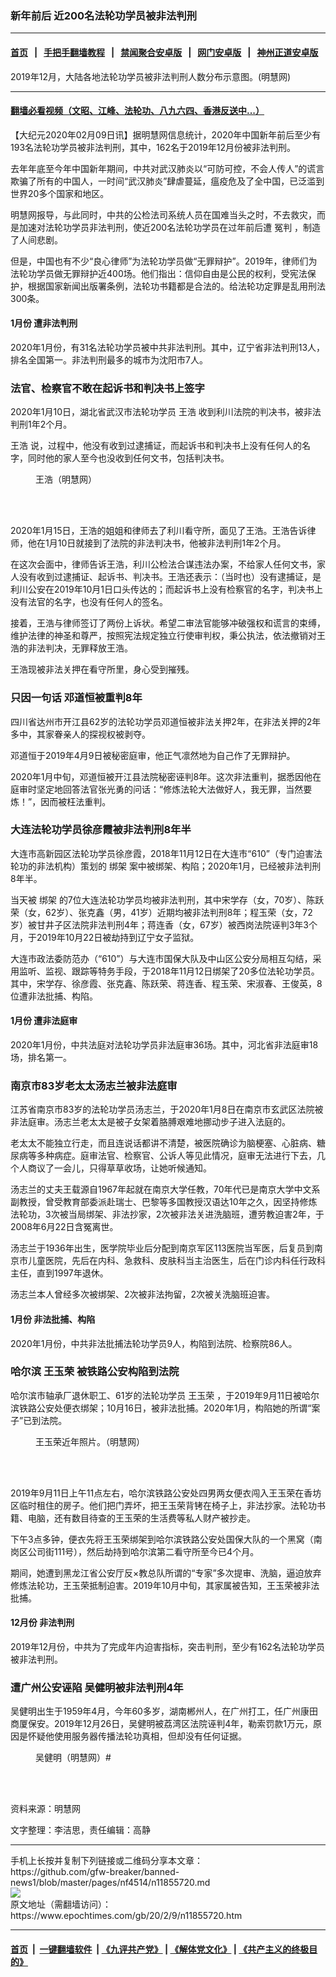 ### 新年前后 近200名法轮功学员被非法判刑
------------------------

#### [首页](https://github.com/gfw-breaker/banned-news1/blob/master/README.md) &nbsp;&nbsp;|&nbsp;&nbsp; [手把手翻墙教程](https://github.com/gfw-breaker/guides/wiki) &nbsp;&nbsp;|&nbsp;&nbsp; [禁闻聚合安卓版](https://github.com/gfw-breaker/bn-android) &nbsp;&nbsp;|&nbsp;&nbsp; [网门安卓版](https://github.com/oGate2/oGate) &nbsp;&nbsp;|&nbsp;&nbsp; [神州正道安卓版](https://github.com/SzzdOgate/update) 



<div><img alt="" class="aligncenter wp-post-image" src="https://i.epochtimes.com/assets/uploads/2020/02/2020-2-6-mh-panxing-2020-3-600x400.png"/>
<div class="red16 caption">
 2019年12月，大陆各地法轮功学员被非法判刑人数分布示意图。(明慧网)
</div>
</div><hr/>

#### [翻墙必看视频（文昭、江峰、法轮功、八九六四、香港反送中...）](http://167.172.214.107/home.html)

<div><p>
 【大纪元2020年02月09日讯】据明慧网信息统计，2020年中国新年前后至少有193名法轮功学员被非法判刑，其中，162名于2019年12月份被非法判刑。
</p>
<p>
 去年年底至今年中国新年期间，中共对武汉肺炎以“可防可控，不会人传人”的谎言欺骗了所有的中国人，一时间“武汉肺炎”肆虐蔓延，瘟疫危及了全中国，已泛滥到世界20多个国家和地区。
</p>
<p>
 明慧网报导，与此同时，中共的公检法司系统人员在国难当头之时，不去救灾，而是加速对法轮功学员非法判刑，使近200名法轮功学员在过年前后遭
 <ok href="https://www.epochtimes.com/gb/tag/%E5%86%A4%E5%88%A4.html">
  冤判
 </ok>
 ，制造了人间悲剧。
</p>
<p>
 但是，中国也有不少“良心律师”为法轮功学员做“无罪辩护”。2019年，律师们为法轮功学员做无罪辩护近400场。他们指出：信仰自由是公民的权利，受宪法保护，根据国家新闻出版署条例，法轮功书籍都是合法的。给法轮功定罪是乱用刑法300条。
</p>
<h4>
 <b>
  1月份 遭非法判刑
 </b>
</h4>
<p>
 2020年1月份，有31名法轮功学员被中共非法判刑。其中，辽宁省非法判刑13人，排名全国第一。非法判刑最多的城市为沈阳市7人。
</p>
<h3>
 <b>
  法官、检察官不敢在起诉书和判决书上签字
 </b>
</h3>
<p>
 2020年1月10日，湖北省武汉市法轮功学员
 <ok href="https://www.epochtimes.com/gb/tag/%E7%8E%8B%E6%B5%A9.html">
  王浩
 </ok>
 收到利川法院的判决书，被非法判刑1年2个月。
</p>
<p>
 <ok href="https://www.epochtimes.com/gb/tag/%E7%8E%8B%E6%B5%A9.html">
  王浩
 </ok>
 说，过程中，他没有收到过逮捕证，而起诉书和判决书上没有任何人的名字，同时他的家人至今也没收到任何文书，包括判决书。
</p>
<figure class="wp-caption aligncenter" id="attachment_11855818" style="width: 192px">
 <ok href="http://i.epochtimes.com/assets/uploads/2020/02/2020-2-6-211947-0.jpg">
  <img alt="" class="wp-image-11855818" src="http://i.epochtimes.com/assets/uploads/2020/02/2020-2-6-211947-0.jpg"/>
 </ok>
 <br/><figcaption class="wp-caption-text">
  王浩（明慧网）
 </figcaption><br/>
</figure><br/>
<p>
 2020年1月15日，王浩的姐姐和律师去了利川看守所，面见了王浩。王浩告诉律师，他在1月10日就接到了法院的非法判决书，他被非法判刑1年2个月。
</p>
<p>
 在这次会面中，律师告诉王浩，利川公检法合谋违法办案，不给家人任何文书，家人没有收到过逮捕证、起诉书、判决书。王浩还表示：（当时也）没有逮捕证，是利川公安在2019年10月1日口头传达的；而起诉书上没有检察官的名字，判决书上没有法官的名字，也没有任何人的签名。
</p>
<p>
 接着，王浩与律师签订了两份上诉状。希望二审法官能够冲破强权和谎言的束缚，维护法律的神圣和尊严，按照宪法规定独立行使审判权，秉公执法，依法撤销对王浩的非法判决，无罪释放王浩。
</p>
<p>
 王浩现被非法关押在看守所里，身心受到摧残。
</p>
<h3>
 <b>
  只因一句话 邓道恒被重判8年
 </b>
</h3>
<p>
 四川省达州市开江县62岁的法轮功学员邓道恒被非法关押2年，在非法关押的2年多中，其家眷亲人的探视权被剥夺。
</p>
<p>
 邓道恒于2019年4月9日被秘密庭审，他正气凛然地为自己作了无罪辩护。
</p>
<p>
 2020年1月中旬，邓道恒被开江县法院秘密诬判8年。这次非法重判，据悉因他在庭审时坚定地回答法官张光勇的问话：“修炼法轮大法做好人，我无罪，当然要炼！”，因而被枉法重判。
</p>
<h3>
 <b>
  大连法轮功学员徐彦霞被非法判刑8年半
 </b>
</h3>
<p>
 大连市高新园区法轮功学员徐彦霞，2018年11月12日在大连市“610”（专门迫害法轮功的非法机构）策划的
 <ok href="https://www.epochtimes.com/gb/tag/%E7%BB%91%E6%9E%B6.html">
  绑架
 </ok>
 案中被绑架、构陷；2020年1月，已经被非法判刑8年半。
</p>
<p>
 当天被
 <ok href="https://www.epochtimes.com/gb/tag/%E7%BB%91%E6%9E%B6.html">
  绑架
 </ok>
 的7位大连法轮功学员均被非法判刑，其中宋学存（女，70岁）、陈跃荣（女，62岁）、张克鑫（男，41岁）近期均被非法判刑8年；程玉荣（女，72岁）被甘井子区法院非法判刑4年；蒋连香（女，67岁）被西岗法院诬判3年3个月，于2019年10月22日被劫持到辽宁女子监狱。
</p>
<p>
 大连市政法委防范办（“610”）与大连市国保大队及中山区公安分局相互勾结，采用监听、监视、跟踪等特务手段，于2018年11月12日绑架了20多位法轮功学员。其中，宋学存、徐彦霞、张克鑫、陈跃荣、蒋连香、程玉荣、宋淑春、王俊英，8位遭非法批捕、构陷。
</p>
<h4>
 <b>
  1月份 遭非法庭审
 </b>
</h4>
<p>
 2020年1月份，中共法庭对法轮功学员非法庭审36场。其中，河北省非法庭审18场，排名第一。
</p>
<h3>
 <b>
  南京市83岁老太太汤志兰被非法庭审
 </b>
</h3>
<p>
 江苏省南京市83岁的法轮功学员汤志兰，于2020年1月8日在南京市玄武区法院被非法庭审。汤志兰老太太是被子女架着胳膊艰难地挪动步子进入法庭的。
</p>
<p>
 老太太不能独立行走，而且连说话都讲不清楚，被医院确诊为脑梗塞、心脏病、糖尿病等多种病症。庭审法官、检察官、公诉人等见此情况，庭审无法进行下去，几个人商议了一会儿，只得草草收场，让她听候通知。
</p>
<p>
 汤志兰的丈夫王载源自1967年起就在南京大学任教，70年代已是南京大学中文系副教授，曾受教育部委派赴瑞士、巴黎等多国教授汉语达10年之久，因坚持修炼法轮功，3次被当局绑架、非法抄家，2次被非法关进洗脑班，遭劳教迫害2年，于2008年6月22日含冤离世。
</p>
<p>
 汤志兰于1936年出生，医学院毕业后分配到南京军区113医院当军医，后复员到南京市儿童医院，先后在内科、急救科、皮肤科当主治医生，后在门诊内科任行政科主任，直到1997年退休。
</p>
<p>
 汤志兰本人曾经多次被绑架、2次被非法拘留，2次被关洗脑班迫害。
</p>
<h4>
 <b>
  1月份 非法批捕、构陷
 </b>
</h4>
<p>
 2020年1月份，中共非法批捕法轮功学员9人，构陷到法院、检察院86人。
</p>
<h3>
 <b>
  哈尔滨
  <ok href="https://www.epochtimes.com/gb/tag/%E7%8E%8B%E7%8E%89%E8%8D%A3.html">
   王玉荣
  </ok>
  被铁路公安构陷到法院
 </b>
</h3>
<p>
 哈尔滨市轴承厂退休职工、61岁的法轮功学员
 <ok href="https://www.epochtimes.com/gb/tag/%E7%8E%8B%E7%8E%89%E8%8D%A3.html">
  王玉荣
 </ok>
 ，于2019年9月11日被哈尔滨铁路公安处便衣绑架；10月16日，被非法批捕。2020年1月，构陷她的所谓“案子”已到法院。
</p>
<figure class="wp-caption aligncenter" id="attachment_11855852" style="width: 200px">
 <ok href="http://i.epochtimes.com/assets/uploads/2020/02/2020-2-6-211947-2.jpg">
  <img alt="" class="size-full wp-image-11855852" src="http://i.epochtimes.com/assets/uploads/2020/02/2020-2-6-211947-2.jpg"/>
 </ok>
 <br/><figcaption class="wp-caption-text">
  王玉荣近年照片。（明慧网）
 </figcaption><br/>
</figure><br/>
<p>
 2019年9月11日上午11点左右，哈尔滨铁路公安处四男两女便衣闯入王玉荣在香坊区临时租住的房子。他们把门弄坏，把王玉荣背铐在椅子上，非法抄家。法轮功书籍、电脑，还有数目待查的王玉荣的生活费等私人财产被抄走。
</p>
<p>
 下午3点多钟，便衣先将王玉荣绑架到哈尔滨铁路公安处国保大队的一个黑窝（南岗区公司街111号），然后劫持到哈尔滨第二看守所至今已4个月。
</p>
<p>
 期间，她遭到黑龙江省公安厅反×教总队所谓的“专家”多次提审、洗脑，逼迫放弃修炼法轮功，王玉荣抵制迫害。2019年10月中旬，其家属被告知，王玉荣被非法批捕。
</p>
<h4>
 <b>
  12月份 非法判刑
 </b>
</h4>
<p>
 2019年12月份，中共为了完成年内迫害指标，突击判刑，至少有162名法轮功学员被非法判刑。
</p>
<h3>
 <b>
  遭广州公安诬陷 吴健明被非法判刑4年
 </b>
</h3>
<p>
 吴健明出生于1959年4月，今年60多岁，湖南郴州人，在广州打工，任广州康田商厦保安。2019年12月26日，吴健明被荔湾区法院诬判4年，勒索罚款1万元，原因是怀疑他使用服务器传播法轮功真相，但却没有任何证据。
</p>
<figure class="wp-caption aligncenter" id="attachment_11855860" style="width: 211px">
 <ok href="http://i.epochtimes.com/assets/uploads/2020/02/2020-2-6-211947-3.jpg">
  <img alt="" class="size-full wp-image-11855860" src="http://i.epochtimes.com/assets/uploads/2020/02/2020-2-6-211947-3.jpg"/>
 </ok>
 <br/><figcaption class="wp-caption-text">
  吴健明（明慧网）#
 </figcaption><br/>
</figure><br/>
<p>
 资料来源：明慧网
</p>
<p>
 文字整理：李洁思，责任编辑：高静
</p>
</div>
<hr/>
手机上长按并复制下列链接或二维码分享本文章：<br/>
https://github.com/gfw-breaker/banned-news1/blob/master/pages/nf4514/n11855720.md <br/>
<a href='https://github.com/gfw-breaker/banned-news1/blob/master/pages/nf4514/n11855720.md'><img src='https://github.com/gfw-breaker/banned-news1/blob/master/pages/nf4514/n11855720.md.png'/></a> <br/>
原文地址（需翻墙访问）：https://www.epochtimes.com/gb/20/2/9/n11855720.htm


------------------------
#### [首页](https://github.com/gfw-breaker/banned-news1/blob/master/README.md) &nbsp;|&nbsp; [一键翻墙软件](https://github.com/gfw-breaker/nogfw/blob/master/README.md) &nbsp;| [《九评共产党》](https://github.com/gfw-breaker/9ping.md/blob/master/README.md#九评之一评共产党是什么) | [《解体党文化》](https://github.com/gfw-breaker/jtdwh.md/blob/master/README.md) | [《共产主义的终极目的》](https://github.com/gfw-breaker/gczydzjmd.md/blob/master/README.md)


<img src='http://gfw-breaker.win/banned-news/pages/nf4514/n11855720.md' width='0px' height='0px'/>